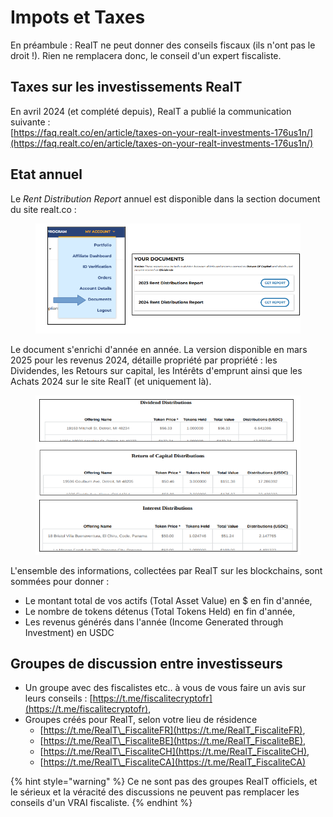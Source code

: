 # Impots et Taxes

En préambule :  RealT ne peut donner des conseils fiscaux (ils n'ont pas le droit !). Rien ne remplacera donc, le conseil d'un expert fiscaliste.

## Taxes sur les investissements RealT

En avril 2024 (et complété depuis), RealT a publié la communication suivante :\
[https://faq.realt.co/en/article/taxes-on-your-realt-investments-176us1n/](https://faq.realt.co/en/article/taxes-on-your-realt-investments-176us1n/)

## Etat annuel

Le _Rent Distribution Report_ annuel est disponible dans la section document du site realt.co :

<figure><img src="../.gitbook/assets/image (2) (1) (1).png" alt="" width="513"><figcaption></figcaption></figure>

Le document s'enrichi d'année en année. La version disponible en mars 2025 pour les revenus 2024, détaille propriété par propriété : les Dividendes, les Retours sur capital, les Intérêts d'emprunt ainsi que les Achats 2024 sur le site RealT (et uniquement là).

<figure><img src="../.gitbook/assets/image (1) (1) (1) (1) (1) (1) (1).png" alt="" width="476"><figcaption></figcaption></figure>

L'ensemble des informations, collectées par RealT sur les blockchains, sont sommées pour donner :&#x20;

* Le montant total de vos actifs (Total Asset Value) en $ en fin d'année,
* Le nombre de tokens détenus (Total Tokens Held) en fin d'année,
* Les revenus générés dans l'année (Income Generated through Investment) en USDC

## Groupes de discussion entre investisseurs&#x20;

* Un groupe avec des fiscalistes etc.. à vous de vous faire un avis sur leurs conseils : [https://t.me/fiscalitecryptofr](https://t.me/fiscalitecryptofr),
* Groupes créés pour RealT, selon votre lieu de résidence
  * [https://t.me/RealT\_FiscaliteFR](https://t.me/RealT_FiscaliteFR),
  * [https://t.me/RealT\_FiscaliteBE](https://t.me/RealT_FiscaliteBE),
  * [https://t.me/RealT\_FiscaliteCH](https://t.me/RealT_FiscaliteCH),
  * [https://t.me/RealT\_FiscaliteCA](https://t.me/RealT_FiscaliteCA)

{% hint style="warning" %}
Ce ne sont pas des groupes RealT officiels, et le sérieux et la véracité des discussions ne peuvent pas remplacer les conseils d'un VRAI fiscaliste.
{% endhint %}
